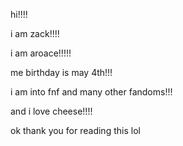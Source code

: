 hi!!!!

i am zack!!!!

i am aroace!!!!!

me birthday is may 4th!!!

i am into fnf and many other fandoms!!!

and i love cheese!!!!

ok thank you for reading this lol
